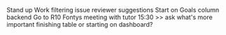Stand up
Work filtering issue reviewer suggestions
Start on Goals column backend
Go to R10
Fontys meeting with tutor 15:30 >> 
ask what's more important finishing table or starting on dashboard?

